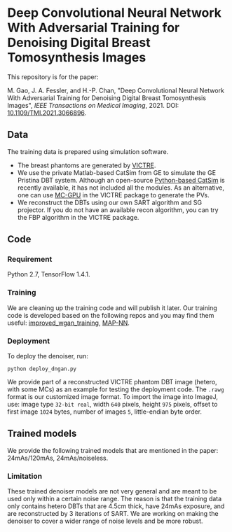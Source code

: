 # Deep Convolutional Neural Network With Adversarial Training for Denoising Digital Breast Tomosynthesis Images 

This repository is for the paper: 

M. Gao, J. A. Fessler, and H.-P. Chan, "Deep Convolutional Neural Network With Adversarial Training for Denoising Digital Breast Tomosynthesis Images", _IEEE Transactions on Medical Imaging_, 2021. DOI: [10.1109/TMI.2021.3066896](https://doi.org/10.1109/TMI.2021.3066896). 

## Data

The training data is prepared using simulation software. 
* The breast phantoms are generated by [VICTRE](https://github.com/DIDSR/VICTRE). 
* We use the private Matlab-based CatSim from GE to simulate the GE Pristina DBT system. Although an open-source [Python-based CatSim](https://github.com/xcist/CatSim) is recently available, it has not included all the modules. As an alternative, one can use [MC-GPU](https://github.com/DIDSR/VICTRE_MCGPU) in the VICTRE package to generate the PVs. 
* We reconstruct the DBTs using our own SART algorithm and SG projector. If you do not have an available recon algorithm, you can try the FBP algorithm in the VICTRE package. 

## Code 

### Requirement
Python 2.7, TensorFlow 1.4.1. 

### Training
We are cleaning up the training code and will publish it later. Our training code is developed based on the following repos and you may find them useful: [improved_wgan_training](https://github.com/igul222/improved_wgan_training), [MAP-NN](https://github.com/hmshan/MAP-NN).  
### Deployment
To deploy the denoiser, run: 
```
python deploy_dngan.py
```
We provide part of a reconstructed VICTRE phantom DBT image (hetero, with some MCs) as an example for testing the deployment code. The `.rawg` format is our customized image format. To import the image into ImageJ, use: image type `32-bit real`, width `640` pixels, height `975` pixels, offset to first image `1024` bytes, number of images `5`, little-endian byte order. 

## Trained models

We provide the following trained models that are mentioned in the paper: 24mAs/120mAs, 24mAs/noiseless. 

### Limitation
These trained denoiser models are not very general and are meant to be used only within a certain noise range. The reason is that the training data only contains hetero DBTs that are 4.5cm thick, have 24mAs exposure, and are reconstructed by 3 iterations of SART. We are working on making the denoiser to cover a wider range of noise levels and be more robust. 

